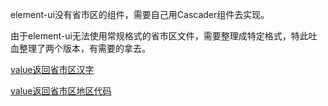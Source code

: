 element-ui没有省市区的组件，需要自己用Cascader组件去实现。

由于element-ui无法使用常规格式的省市区文件，需要整理成特定格式，特此吐血整理了两个版本，有需要的拿去。


[value返回省市区汉字]()

[value返回省市区地区代码]()
